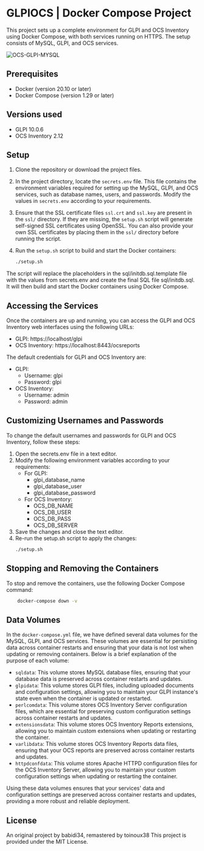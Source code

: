 ﻿# GLPIOCS | Docker Compose Project

This project sets up a complete environment for GLPI and OCS Inventory using Docker Compose, with both services running on HTTPS. The setup consists of MySQL, GLPI, and OCS services.

![OCS-GLPI-MYSQL](https://i.ibb.co/phpJnGs/dockerocsglpi.png "OCS-GLPI-MYSQL")


## Prerequisites

- Docker (version 20.10 or later)
- Docker Compose (version 1.29 or later)

## Versions used
- GLPI 10.0.6
- OCS Inventory 2.12

## Setup

1. Clone the repository or download the project files.
2. In the project directory, locate the `secrets.env` file. This file contains the environment variables required for setting up the MySQL, GLPI, and OCS services, such as database names, users, and passwords. Modify the values in `secrets.env` according to your requirements.
3. Ensure that the SSL certificate files `ssl.crt` and `ssl.key` are present in the `ssl/` directory. If they are missing, the `setup.sh` script will generate self-signed SSL certificates using OpenSSL. You can also provide your own SSL certificates by placing them in the `ssl/` directory before running the script.
4. Run the `setup.sh` script to build and start the Docker containers:

   ```bash
   ./setup.sh
   ```

The script will replace the placeholders in the sql/initdb.sql.template file with the values from secrets.env and create the final SQL file sql/initdb.sql. It will then build and start the Docker containers using Docker Compose.

## Accessing the Services

Once the containers are up and running, you can access the GLPI and OCS Inventory web interfaces using the following URLs:
- GLPI: https://localhost/glpi
- OCS Inventory: https://localhost:8443/ocsreports

The default credentials for GLPI and OCS Inventory are:

- GLPI:
    - Username: glpi
    - Password: glpi
- OCS Inventory:
    - Username: admin
    - Password: admin

## Customizing Usernames and Passwords

To change the default usernames and passwords for GLPI and OCS Inventory, follow these steps:

1. Open the secrets.env file in a text editor.
2. Modify the following environment variables according to your requirements:
    - For GLPI:
        - glpi_database_name
        - glpi_database_user
        - glpi_database_password
    - For OCS Inventory:
        - OCS_DB_NAME
        - OCS_DB_USER
        - OCS_DB_PASS
        - OCS_DB_SERVER
3. Save the changes and close the text editor.
4. Re-run the setup.sh script to apply the changes:
    ```bash
   ./setup.sh
   ```

## Stopping and Removing the Containers

To stop and remove the containers, use the following Docker Compose command:

```bash
    docker-compose down -v
```

## Data Volumes

In the `docker-compose.yml` file, we have defined several data volumes for the MySQL, GLPI, and OCS services. These volumes are essential for persisting data across container restarts and ensuring that your data is not lost when updating or removing containers. Below is a brief explanation of the purpose of each volume:

- `sqldata`: This volume stores MySQL database files, ensuring that your database data is preserved across container restarts and updates.
- `glpidata`: This volume stores GLPI files, including uploaded documents and configuration settings, allowing you to maintain your GLPI instance's state even when the container is updated or restarted.
- `perlcomdata`: This volume stores OCS Inventory Server configuration files, which are essential for preserving custom configuration settings across container restarts and updates.
- `extensionsdata`: This volume stores OCS Inventory Reports extensions, allowing you to maintain custom extensions when updating or restarting the container.
- `varlibdata`: This volume stores OCS Inventory Reports data files, ensuring that your OCS reports are preserved across container restarts and updates.
- `httpdconfdata`: This volume stores Apache HTTPD configuration files for the OCS Inventory Server, allowing you to maintain your custom configuration settings when updating or restarting the container.

Using these data volumes ensures that your services' data and configuration settings are preserved across container restarts and updates, providing a more robust and reliable deployment.


## License
An original project by babidi34, remastered by toinoux38
This project is provided under the MIT License.
